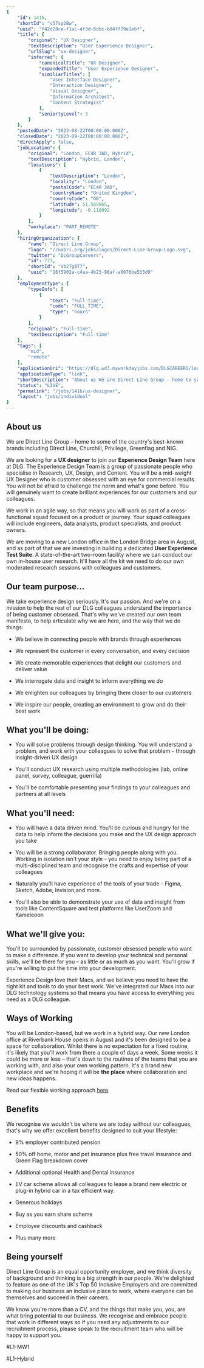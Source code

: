 ```yaml
---
{
	"id": 1416,
	"shortId": "v57sp2Bw",
	"uuid": "f42d28ce-f1ac-4f3d-8dbc-b04ff79e1ebf",
	"title": {
		"original": "UX Designer",
		"textDescription": "User Experience Designer",
		"urlSlug": "ux-designer",
		"inferred": {
			"canonicalTitle": "UX Designer",
			"expandedTitle": "User Experience Designer",
			"similiarTitles": [
				"User Interface Designer",
				"Interaction Designer",
				"Visual Designer",
				"Information Architect",
				"Content Strategist"
			],
			"seniortyLevel": 3
		}
	},
	"postedDate": "2023-08-22T00:00:00.000Z",
	"closedDate": "2023-09-22T00:00:00.000Z",
	"directApply": false,
	"jobLocation": {
		"original": "London, EC4R 3AD, Hybrid",
		"textDescription": "Hybrid, London",
		"locations": [
			{
				"textDescription": "London",
				"locality": "London",
				"postalCode": "EC4R 3AD",
				"countryName": "United Kingdom",
				"countryCode": "GB",
				"latitude": 51.509865,
				"longitude": -0.118092
			}
		],
		"workplace": "PART_REMOTE"
	},
	"hiringOrganization": {
		"name": "Direct Line Group",
		"logo": "//uxbri.org/jobs/logos/Direct-Line-Group-Logo.svg",
		"twitter": "DLGroupCareers",
		"id": 777,
		"shortId": "Vb27gBT7",
		"uuid": "16f5902a-c4aa-4b23-96af-a0076be533d9"
	},
	"employmentType": {
		"typeInfo": [
			{
				"text": "Full-time",
				"code": "FULL_TIME",
				"type": "hours"
			}
		],
		"original": "Full-time",
		"textDescription": "Full-time"
	},
	"tags": [
		"mid",
		"remote"
	],
	"applicationUri": "https://dlg.wd3.myworkdayjobs.com/DLGCAREERS/login?redirect=%2FDLGCAREERS%2Fjob%2FLondon---Riverbank-House%2FUX-Designer_R-14856%2Fapply",
	"applicationType": "link",
	"shortDescription": "About us We are Direct Line Group – home to some of the country's' best-known- brands including Direct Line, Churchill, Privilege, Greenflag and NIG. We are looking for a UX designer to join our",
	"status": "LIVE",
	"permalink": "/jobs/1416/ux-designer",
	"layout": "jobs/individual"
}
---
```

<h2>About us</h2><p>We are Direct Line Group – home to some of the country's best-known brands including Direct Line, Churchill, Privilege, Greenflag and NIG.</p><p>We are looking for a <strong>UX designer</strong> to join our <strong>Experience Design Team</strong> here at DLG. The Experience Design Team is a group of passionate people who specialise in Research, UX, Design, and Content. You will be a mid-weight UX Designer who is customer obsessed with an eye for commercial results. You will not be afraid to challenge the norm and what's gone before. You will genuinely want to create brilliant experiences for our customers and our colleagues.</p><p>We work in an agile way, so that means you will work as part of a cross-functional squad focused on a product or journey. Your squad colleagues will include engineers, data analysts, product specialists, and product owners.</p><p>We are moving to a new London office in the London Bridge area in August, and as part of that we are investing in building a dedicated <strong>User Experience Test Suite</strong>. A state-of-the-art two-room facility where we can conduct our own in-house user research. It'll have all the kit we need to do our own moderated research sessions with colleagues and customers.</p><h2>Our team purpose…</h2><p>We take experience design seriously. It's our passion. And we're on a mission to help the rest of our DLG colleagues understand the importance of being customer obsessed. That's why we've created our own team manifesto, to help articulate why we are here, and the way that we do things:</p><ul><li><p>We believe in connecting people with brands through experiences</p></li><li><p>We represent the customer in every conversation, and every decision</p></li><li><p>We create memorable experiences that delight our customers and deliver value</p></li><li><p>We interrogate data and insight to inform everything we do</p></li><li><p>We enlighten our colleagues by bringing them closer to our customers</p></li><li><p>We inspire our people, creating an environment to grow and do their best work</p></li></ul><h2>What you'll be doing:</h2><ul><li><p>You will solve problems through design thinking. You will understand a problem, and work with your colleagues to solve that problem – through insight-driven UX design</p></li><li><p>You'll conduct UX research using multiple methodologies (lab, online panel, survey, colleague, guerrilla)</p></li><li><p>You'll be comfortable presenting your findings to your colleagues and partners at all levels</p></li></ul><h2>What you'll need:</h2><ul><li><p>You will have a data driven mind. You'll be curious and hungry for the data to help inform the decisions you make and the UX design approach you take</p></li><li><p>You will be a strong collaborator. Bringing people along with you. Working in isolation isn't your style - you need to enjoy being part of a multi-disciplined team and recognise the crafts and expertise of your colleagues</p></li><li><p>Naturally you'll have experience of the tools of your trade - Figma, Sketch, Adobe, Invision,and more.</p></li><li><p>You'll also be able to demonstrate your use of data and insight from tools like ContentSquare and test platforms like UserZoom and Kameleoon</p></li></ul><h2>What we'll give you:</h2><p>You'll be surrounded by passionate, customer obsessed people who want to make a difference. If you want to develop your technical and personal skills, we'll be there for you – as little or as much as you want. You'll grow if you're willing to put the time into your development.</p><p>Experience Design love their Macs, and we believe you need to have the right kit and tools to do your best work. We've integrated our Macs into our DLG technology systems so that means you have access to everything you need as a DLG colleague.</p><h2>Ways of Working</h2><p>You will be London-based, but we work in a hybrid way. Our new London office at Riverbank House opens in August and it's been designed to be a space for collaboration. Whilst there is no expectation for a fixed routine, it's likely that you'll work from there a couple of days a week. Some weeks it could be more or less – that's down to the routines of the teams that you are working with, and also your own working pattern. It's a brand new workplace and we're hoping it will be <strong>the place</strong> where collaboration and new ideas happens.</p><p>Read our flexible working approach <a target="_blank" rel="noopener noreferrer nofollow" href="https://www.directlinegroupcareers.com/flexible-working/">here</a>.</p><h2>Benefits</h2><p>We recognise we wouldn't be where we are today without our colleagues, that's why we offer excellent benefits designed to suit your lifestyle:</p><ul><li><p>9% employer contributed pension</p></li><li><p>50% off home, motor and pet insurance plus free travel insurance and Green Flag breakdown cover</p></li><li><p>Additional optional Health and Dental insurance</p></li><li><p>EV car scheme allows all colleagues to lease a brand new electric or plug-in hybrid car in a tax efficient way.</p></li><li><p>Generous holidays</p></li><li><p>Buy as you earn share scheme</p></li><li><p>Employee discounts and cashback</p></li><li><p>Plus many more</p></li></ul><h2>Being yourself</h2><p>Direct Line Group is an equal opportunity employer, and we think diversity of background and thinking is a big strength in our people. We're delighted to feature as one of the UK's Top 50 Inclusive Employers and are committed to making our business an inclusive place to work, where everyone can be themselves and succeed in their careers.</p><p>We know you're more than a CV, and the things that make you, you, are what bring potential to our business. We recognise and embrace people that work in different ways so if you need any adjustments to our recruitment process, please speak to the recruitment team who will be happy to support you.</p><p>#L1-MW1</p><p>#L1-Hybrid</p>
